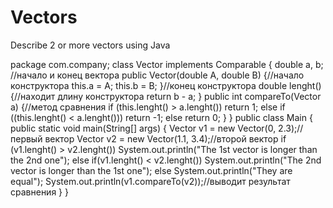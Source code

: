 # Vectors
Describe 2 or more vectors using Java

package com.company;
     class Vector implements Comparable<Vector> {
        double a, b; //начало и конец вектора
        public Vector(double A, double B) {//начало конструктора
            this.a = A;
            this.b = B;
        }//конец конструктора
        double lenght() {//находит длину конструктора 
            return b - a;
        }
        public int compareTo(Vector a) {//метод сравнения
            if (this.lenght() > a.lenght())
                return 1;
            else if ((this.lenght() < a.lenght()))
                return -1;
            else return 0;
        }
    }
        public class Main {
            public static void main(String[] args) {
                Vector v1 = new Vector(0, 2.3);//первый вектор
                Vector v2 = new Vector(1.1, 3.4);//второй вектор
                if (v1.lenght() > v2.lenght())
                    System.out.println("The 1st vector is longer than the 2nd one");
                else if(v1.lenght() < v2.lenght())
                    System.out.println("The 2nd vector is longer than the 1st one");
                else System.out.println("They are equal");
                System.out.println(v1.compareTo(v2));//выводит результат сравнения
            }
        }
